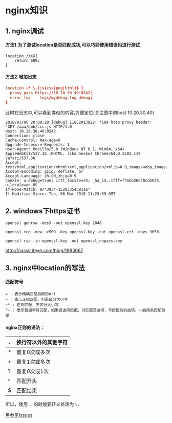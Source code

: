 nginx知识
==


## 1. nginx调试

#### 方法1.为了测试location是否匹配成功,可以巧妙使用错误码进行测试
```
location /XXX{
    return 600;
}
```

#### 方法2.增加日志

```conf
location ~* \.(js|css|png|html)$ {
  proxy_pass https://10.20.30.40:8542;
  error_log    logs/mydebug.log debug;
}
```

此时在日志中,可以看到类似的内容,方便定位(关注图中的host 10.20.30.40)
```
2018/03/06 20:09:28 [debug] 11852#13828: *199 http proxy header:
"GET /aaa/bbb/ccc.js HTTP/1.0
Host: 10.20.30.40:8542
Connection: close
Cache-Control: max-age=0
Upgrade-Insecure-Requests: 1
User-Agent: Mozilla/5.0 (Windows NT 6.1; Win64; x64) AppleWebKit/537.36 (KHTML, like Gecko) Chrome/64.0.3282.119 Safari/537.36
Accept: text/html,application/xhtml+xml,application/xml;q=0.9,image/webp,image/apng,*/*;q=0.8
Accept-Encoding: gzip, deflate, br
Accept-Language: zh-CN,zh;q=0.9
Cookie: u-debug=true; irtt_locale=zh; _ha_id..1fff=f7ebb26d78cd5035; u-locale=en_US
If-None-Match: W/"3934-1520335439116"
If-Modified-Since: Tue, 06 Mar 2018 11:23:59 GMT
```


## 2. windows下https证书
```
openssl genrsa -des3 -out openssl.key 2048  
  
openssl req -new -x509 -key openssl.key -out openssl.crt -days 3650  
  
openssl rsa -in openssl.key -out openssl_nopass.key  
```
http://nassir.iteye.com/blog/1983667

## 3. nginx中location的写法

#### 匹配符号
```
= : 表示精确匹配后面的url
~ : 表示正则匹配，但是区分大小写
~* : 正则匹配，不区分大小写
^~ : 表示普通字符匹配，如果该选项匹配，只匹配该选项，不匹配别的选项，一般用来匹配目录
```

#### nginx正则的语法：
| .|换行符以外的其他字符|
|--|--|
|*|重复0次或多次|
|+|重复1次或多次|
|?|重复0次或1次|
|^|匹配开头|
|$|匹配结束|

所以，使用 `. `的时候要转义处理为 `\.` 

[另参见Issues](https://github.com/GenweiWu/Blog/issues/22)



